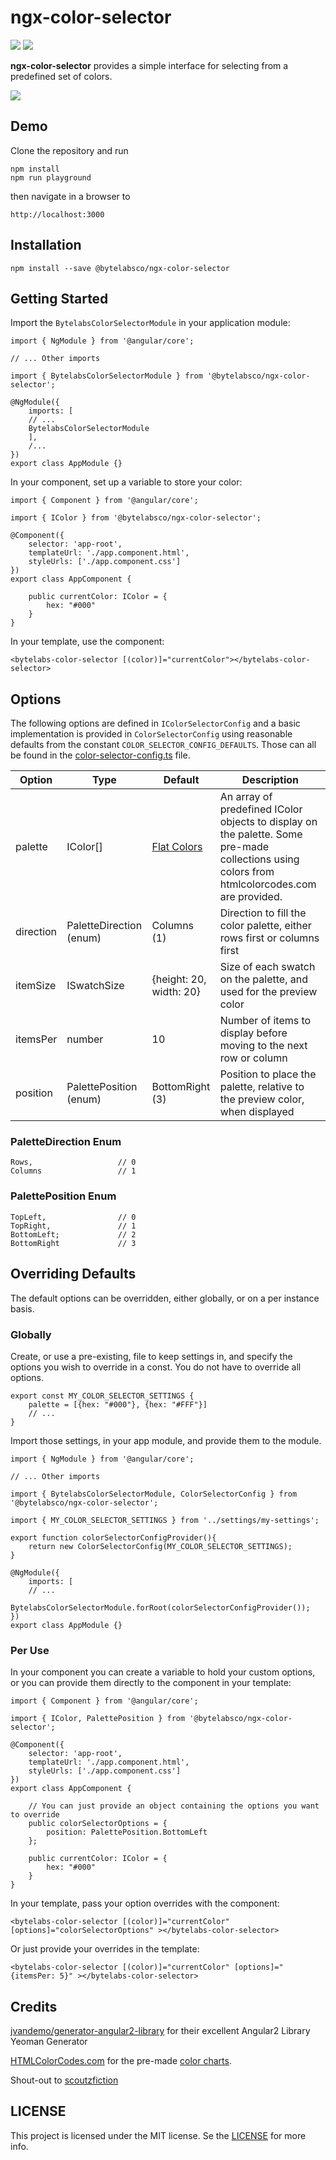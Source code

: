 
# ngx-color-selector # 

![](https://travis-ci.org/bytelabsco/ngx-color-selector.svg?branch=master) ![](https://badge.fury.io/js/%40bytelabsco%2Fngx-color-selector.svg)

**ngx-color-selector** provides a simple interface for selecting from a predefined set of colors.

![](https://github.com/bytelabsco/ngx-color-selector/raw/master/docs/ngx-color-selector-example.gif)


## Demo

Clone the repository and run

	npm install    
	npm run playground

then navigate in a browser to

    http://localhost:3000


## Installation

    npm install --save @bytelabsco/ngx-color-selector


## Getting Started

Import the `BytelabsColorSelectorModule` in your application module:

	import { NgModule } from '@angular/core';

	// ... Other imports

	import { BytelabsColorSelectorModule } from '@bytelabsco/ngx-color-selector';

	@NgModule({
		imports: [
		// ...
		BytelabsColorSelectorModule
		],
		/...
	})
	export class AppModule {}

In your component, set up a variable to store your color:

	import { Component } from '@angular/core';

	import { IColor } from '@bytelabsco/ngx-color-selector';

	@Component({
  		selector: 'app-root',
  		templateUrl: './app.component.html',
  		styleUrls: ['./app.component.css']
	})
	export class AppComponent {

  		public currentColor: IColor = {
    		hex: "#000"
  		}
	}

In your template, use the component:

	<bytelabs-color-selector [(color)]="currentColor"></bytelabs-color-selector>


## Options


The following options are defined in `IColorSelectorConfig` and a basic implementation is provided in `ColorSelectorConfig` using reasonable defaults from the constant `COLOR_SELECTOR_CONFIG_DEFAULTS`.  Those can all be found in the [color-selector-config.ts](https://github.com/bytelabsco/ngx-color-selector/blob/master/src/color-selector/color-selector-config.ts) file.

| Option    | Type                    | Default                 | Description |
| --------- | ----------------------- | ----------------------- | ----------- |
| palette   | IColor[]                | [Flat Colors](http://htmlcolorcodes.com/color-chart/flat-design-color-chart/) | An array of predefined IColor objects to display on the palette.  Some pre-made collections using colors from htmlcolorcodes.com are provided. |
| direction | PaletteDirection (enum) | Columns (1)             | Direction to fill the color palette, either rows first or columns first |
| itemSize  | ISwatchSize             | {height: 20, width: 20} | Size of each swatch on the palette, and used for the preview color |
| itemsPer  | number                  | 10                      | Number of items to display before moving to the next row or column |
| position  | PalettePosition (enum)  | BottomRight (3)         | Position to place the palette, relative to the preview color, when displayed |


### PaletteDirection Enum

	Rows,					// 0
	Columns					// 1


### PalettePosition Enum

	TopLeft,				// 0
	TopRight,				// 1
	BottomLeft;				// 2
	BottomRight				// 3



## Overriding Defaults


The default options can be overridden, either globally, or on a per instance basis.


### Globally

Create, or use a pre-existing, file to keep settings in, and specify the options you wish to override in a const.  You do not have to override all options.
	
	export const MY_COLOR_SELECTOR_SETTINGS {
		palette = [{hex: "#000"}, {hex: "#FFF"}]
		// ...
	} 

Import those settings, in your app module, and provide them to the module.

	import { NgModule } from '@angular/core';

	// ... Other imports

	import { BytelabsColorSelectorModule, ColorSelectorConfig } from '@bytelabsco/ngx-color-selector';

	import { MY_COLOR_SELECTOR_SETTINGS } from '../settings/my-settings';

	export function colorSelectorConfigProvider(){
		return new ColorSelectorConfig(MY_COLOR_SELECTOR_SETTINGS);
	}

	@NgModule({
		imports: [
		// ...
		BytelabsColorSelectorModule.forRoot(colorSelectorConfigProvider());
	})
	export class AppModule {}


### Per Use

In your component you can create a variable to hold your custom options, or you can provide them directly to the component in your template:

	import { Component } from '@angular/core';

	import { IColor, PalettePosition } from '@bytelabsco/ngx-color-selector';

	@Component({
  		selector: 'app-root',
  		templateUrl: './app.component.html',
  		styleUrls: ['./app.component.css']
	})
	export class AppComponent {

		// You can just provide an object containing the options you want to override
  		public colorSelectorOptions = {
    		position: PalettePosition.BottomLeft
  		};

  		public currentColor: IColor = {
    		hex: "#000"
  		}
	}

In your template, pass your option overrides with the component:

	<bytelabs-color-selector [(color)]="currentColor" [options]="colorSelectorOptions" ></bytelabs-color-selector>

Or just provide your overrides in the template:

	<bytelabs-color-selector [(color)]="currentColor" [options]="{itemsPer: 5}" ></bytelabs-color-selector>


## Credits

[jvandemo/generator-angular2-library](https://github.com/jvandemo/generator-angular2-library) for their excellent Angular2 Library Yeoman Generator

[HTMLColorCodes.com](http://htmlcolorcodes.com) for the pre-made [color charts](http://htmlcolorcodes.com/color-chart/).

Shout-out to [scoutzfiction](https://github.com/scoutzfiction)


## LICENSE

This project is licensed under the MIT license.  Se the [LICENSE](https://github.com/bytelabsco/ngx-color-selector/blob/master/LICENSE) for more info.